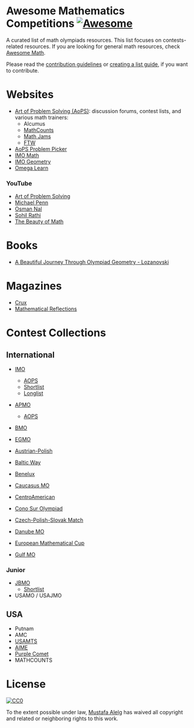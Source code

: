 # Awesome Mathematics Competitions [![Awesome](https://awesome.re/badge.svg)](https://awesome.re)
A curated list of math olympiads resources. This list focuses on
contests-related resources. If you are looking for general math resources, check
[Awesome Math](https://github.com/rossant/awesome-math).

Please read the [contribution guidelines](./contributing.md) or [creating a list guide](./create-list.md), if you want to contribute.

<!-- START_TOC -->
<!-- END_TOC -->

# Websites
* [Art of Problem Solving (AoPS)](https://artofproblemsolving.com/): discussion forums, contest lists, and various math trainers:
    + Alcumus
    + [MathCounts](https://artofproblemsolving.com/mathcounts_trainer)
    + [Math Jams](https://artofproblemsolving.com/school/mathjams)
    + [FTW](https://artofproblemsolving.com/ftw)
* [AoPS Problem Picker](https://vqbc.github.io/trivial/)
* [IMO Math](https://imomath.com)
* [IMO Geometry](https://imogeometry.blogspot.com)
* [Omega Learn](https://www.omegalearn.org/middle-competition-math)

### YouTube
* [Art of Problem Solving](https://www.youtube.com/user/ArtofProblemSolving)
* [Michael Penn](https://www.youtube.com/c/MichaelPennMath)
* [Osman Nal](https://www.youtube.com/user/osmannal)
* [Sohil Rathi](https://www.youtube.com/channel/UCDIW29U4zATB2m1lVFu4cyQ)
* [The Beauty of Math](https://www.youtube.com/c/TheBeautyofMath)

# Books
* [A Beautiful Journey Through Olympiad Geometry - Lozanovski](https://www.olympiadgeometry.com/the-book.html)

# Magazines
* [Crux](https://cms.math.ca/crux/)
* [Mathematical Reflections](https://www.awesomemath.org/mathematical-reflections/current-issue/)

# Contest Collections
## International
* [IMO](https://www.imo-official.org/)
   + [AOPS](https://artofproblemsolving.com/community/c3222_imo)
   + [Shortlist](https://artofproblemsolving.com/community/c3223_imo_shortlist)
   + [Longlist](https://artofproblemsolving.com/community/c3224_imo_longlists)

* [APMO](https://apmo-official.org/)
   + [AOPS](https://artofproblemsolving.com/community/c3226_apmo)
* [BMO](https://artofproblemsolving.com/community/c3225_balkan_mo)
* [EGMO](https://artofproblemsolving.com/community/c3246_egmo)
* [Austrian-Polish](https://artofproblemsolving.com/community/c3267_austrianpolish)
* [Baltic Way](https://artofproblemsolving.com/community/c3231_baltic_way)
* [Benelux](https://artofproblemsolving.com/community/c3242_benelux)
* [Caucasus MO](https://artofproblemsolving.com/community/c629086_caucasus_mathematical_olympiad)
* [CentroAmerican](https://artofproblemsolving.com/community/c3230_centroamerican)
* [Cono Sur Olympiad](https://artofproblemsolving.com/community/c3234_cono_sur_olympiad)
* [Czech-Polish-Slovak Match](https://artofproblemsolving.com/community/c3244_czechpolishslovak_match)
* [Danube MO](https://artofproblemsolving.com/community/c551206_danube_competition_in_mathematics)
* [European Mathematical Cup](https://artofproblemsolving.com/community/c3248_european_mathematical_cup)
* [Gulf MO](https://artofproblemsolving.com/community/c525584_gulf_math_olympiad)

### Junior
* [JBMO](https://artofproblemsolving.com/community/c3227_junior_balkan_mo)
   * [Shortlist](https://artofproblemsolving.com/community/c3240_jbmo_shortlists)
* USAMO / USAJMO

## USA
* Putnam
* AMC
* [USAMTS](https://usamts.org)
* [AIME](https://artofproblemsolving.com/wiki/index.php?title=AIME_Problems_and_Solutions)
* [Purple Comet](https://purplecomet.org)
* MATHCOUNTS

# License
[![CC0](http://i.creativecommons.org/p/zero/1.0/88x31.png)](http://creativecommons.org/publicdomain/zero/1.0/)

To the extent possible under law, [Mustafa Alelg](http://mustafaelg.sa) has waived all copyright and related or neighboring rights to this work.
